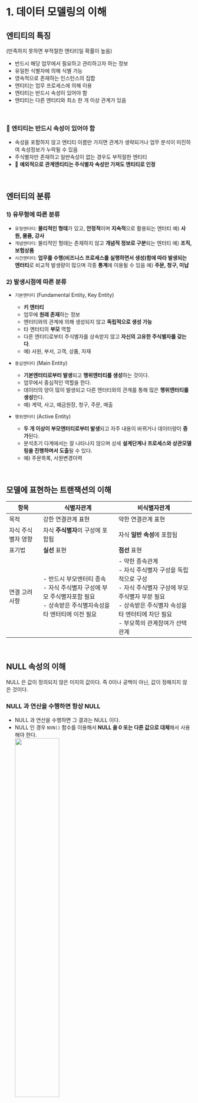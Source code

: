 # 1. 데이터 모델링의 이해

## 엔티티의 특징
(만족하지 못하면 부적절한 엔티티일 확률이 높음)
- 반드시 해당 업무에서 필요하고 관리하고자 하는 정보
- 유일한 식별자에 의해 식별 가능
- 영속적으로 존재하는 인스턴스의 집합
- 엔티티는 업무 프로세스에 의해 이용
- 엔티티는 반드시 속성이 있어야 함
- 엔티티는 다른 엔티티와 최소 한 개 이상 관계가 있음

<br>

### 📍 엔티티는 반드시 속성이 있어야 함
- 속성을 포함하지 않고 엔티티 이름만 가지면 관계가 생략되거나 업무 분석이 미진하여 속성정보가 누락될 수 있음
- 주식별자만 존재하고 일반속성이 없는 경우도 부적절한 엔티티
- 📌 **예외적으로** **관계엔티티는 주식별자 속성만 가져도 엔티티로 인정**

<br>

## 엔터티의 분류
### 1) 유무형에 따른 분류
- `유형엔터티`: **물리적인 형태**가 있고, **안정적**이며 **지속적**으로 활용되는 엔터티 예) **사원, 물품, 강사**
- `개념엔터티`: 물리적인 헝태는 존재하지 않고 **개념적 정보로 구분**되는 엔터티 예) **조직, 보험상품**
- `사건엔터티`: **업무를 수행(비즈니스 프로세스를 실행하면서 생성)함에 따라 발생되는 엔터티**로 비교적 발생량이 많으며 각종 **통계**에 이용될 수 있음 예) **주문, 청구, 미납**

### 2) 발생시점에 따른 분류
- `기본엔터티` (Fundamental Entity, Key Entity) 
  - **키 엔터티** 
  - 업무에 **원래 존재**하는 정보
  - 엔터티와의 관계에 의해 생성되지 않고 **독립적으로 생성 가능** 
  - 타 엔터티의 **부모** 역할
  - 다른 엔터티로부터 주식별자를 상속받지 않고 **자신의 고유한 주식별자를 갖는다**.
  - 예) 사원, 부서, 고객, 상품, 자재

- `중심엔터티` (Main Entity)
  - **기본엔터티로부터 발생**되고 **행위엔터티를 생성**하는 것이다.
  - 업무에서 중심적인 역할을 한다.
  - 데이터의 양이 많이 발생되고 다른 엔터티와의 관계를 통해 많은 **행위엔터티를 생성**한다.
  - 예) 계약, 사고, 예금원장, 청구, 주문, 매출

- `행위엔터티` (Active Entity)
  - **두 개 이상이 부모엔터티로부터 발생**되고 자주 내용이 바뀌거나 데이터량이 **증가**된다.
  - 분석초기 다계에서는 잘 나타나지 않으며 상세 **설계단계나 프로세스와 상관모델링을 진행하며서 도출**될 수 있다.
  - 예) 주문목록, 사원변경이력

<br>

## 모델에 표현하는 트랜잭션의 이해

| 항목         | 식별자관계                                                                       | 비식별자관계                                                                                                                  |
|------------|-----------------------------------------------------------------------------|-------------------------------------------------------------------------------------------------------------------------|
| 목적         | 강한 연결관계 표현                                                                  | 약한 연결관계 표현                                                                                                              |
| 자식 주식별자 영향 | 자식 **주식별자**의 구성에 포함됨                                                        | 자식 **일반 속성**에 포함됨                                                                                                       |
| 표기법        | **실선** 표현                                                                   | **점선** 표현                                                                                                               |
| 연결 고려사항    | - 반드시 부모엔터티 종속<br>- 자식 주식별자 구성에 부모 주식별자포함 필요<br>- 상속받은 주식별자속성을 타 엔터티에 이전 필요 | - 약한 종속관계<br>- 자식 주식별자 구성을 독립적으로 구성<br>- 자식 주식별자 구성에 부모 주식별자 부분 필요<br>- 상속받은 주식별자 속성을 타 엔터티에 차단 필요<br>- 부모쪽의 관계참여가 선택관계 |


<br>

## NULL 속성의 이해
NULL 은 값이 정의되지 않은 미지의 값이다. 즉 0이나 공백이 아닌, 값이 정해지지 않은 것이다.
### NULL 과 연산을 수행하면 항상 NULL
- NULL 과 연산을 수행하면 그 결과는 NULL 이다.
- NULL 인 경우 `NVN()` 함수를 이용해서 **NULL 을 0 또는 다른 값으로 대체**해서 사용해야 한다.<br>
  <img src="https://github.com/hyewon218/kim-jpa2/assets/126750615/03f1ae7f-788c-4c51-ab30-f139be8d5f0e" width="50%"/><br>

### 📍 집계함수는 NULL 값을 제외(무시)
- 행 수를 계산하는 COUNT() 를 사용할 때, **칼럼에 NULL 이 표함되어 있으면 그 행은 제외한다**.<br> 
- 💡 하지만 **COUNT(*) 은 전체 행**이 계산된다.

  <img src="https://github.com/hyewon218/kim-jpa2/assets/126750615/7ba92812-8132-4797-8885-138728a185af" width="50%"/><br>
  > AVG 연산 결과는 NULL 을 무시한 평균을 리턴하므로, NULL 아닌 10 개의 데이터들의 평균을 리턴,<br> 
  > 두 번째 수식은 평균을 직접 구한 것으로, COMM 의 총 합을 총 행이 수인 14로 나눈 값이다.<br> 
  > 따라서 이 두 연산결과는 COMM 이 NULL 을 포함할 경우 항상 다르게 리턴된다.<br> 
  > 💡 **NULL 을 무시한 평균**을 얻고자 인지, **전체 14명에 대한 평균**을 계산하고자 함인지에 따라 적절히 선택하여 사용


